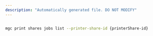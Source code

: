 ```yaml
---
description: "Automatically generated file. DO NOT MODIFY"
---
```


```bash

mgc print shares jobs list --printer-share-id {printerShare-id}

```